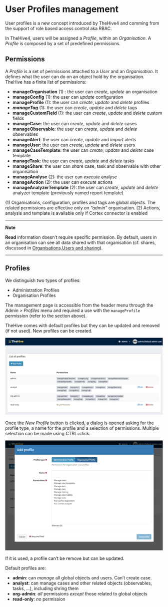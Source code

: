 # User Profiles management

User profiles is a new concept introduced by TheHive4 and comming from the support of role based access control aka RBAC.

In TheHive4, users will be assigned a *Profile*, within an *Organisation*. A *Profile* is composed by a set of predefined permissions.


## Permissions

A *Profile* is a set of permissions attached to a *User* and an *Organisation*. It defines what the user can do on an object hold by the organisation. TheHive has a finite list of permissions:

- **manageOrganisation** (1) : the user can *create*, *update* an organisation
- **manageConfig** (1): the user can *update* configuration
- **manageProfile** (1): the user can *create*, *update* and *delete* profiles
- ***manageTag*** (1): the user can *create*, *update* and *delete* tags
- **manageCustomField** (1): the user can *create*, *update* and *delete* custom fields
- **manageCase**: the user can *create*, *update* and *delete* cases
- **manageObservable**: the user can *create*, *update* and *delete* observables
- **manageAlert**: the user can *create*, *update* and *import* alerts
- **manageUser**: the user can *create*, *update* and *delete* users
- **manageCaseTemplate**: the user can *create*, *update* and *delete* case template
- **manageTask**: the user can *create*, *update* and *delete* tasks
- **manageShare**: the user can *share* case, task and observable with other organisation
- **manageAnalyse** (2): the user can *execute* analyse
- **manageAction** (2): the user can *execute* actions
- **manageAnalyzerTemplate** (2): the user can *create*, *update* and *delete* analyzer template (previously named report template)

(1) Organisations, configuration, profiles and tags are global objects. The related permissions are effective only on *“admin”* organisation.
(2) Actions, analysis and template is available only if Cortex connector is enabled

---

**Note**

**Read** information doesn’t require specific permission. By default, users in an organisation can see all data shared with that organisation (cf. shares, discussed in [Organisations,Users and sharing](Organisations-users-sharing.md)).

---



## Profiles

We distinguish two types of profiles:

- Administration Profiles
- Organisation Profiles

The management page is accessible from the header menu through the *Admin > Profiles* menu and required a use with the `manageProfile` permission (refer to the section above).



TheHive comes with default profiles but they can be updated and removed (if not used). New profiles can be created.

![list profiles](./files/admin-list-profile.png)

Once the *New Profile* button is clicked, a dialog is opened asking for the profile type, a name for the profile and a selection of permissions. Multiple selection can be made using CTRL+click.



![create profiles](./files/admin-add-profile.png)

If it is used, a profile can’t be remove but can be updated.

Default profiles are:

- **admin**: can *manage* all global objects and users. Can’t create case.
- **analyst**: can manage cases and other related objects (observables, tasks, …), including shring them
- **org-admin**: *all* permissions *except* those related to global objects
- **read-only**: *no* permission

